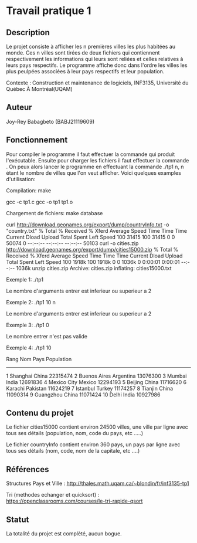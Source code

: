 # Travail pratique 1

## Description

Le projet consiste à afficher les n premières villes les plus habitées au monde. Ces n villes sont tirées de deux fichiers qui contiennent respectivement les informations qui leurs sont reliées et celles relatives à leurs pays respectifs. Le programme affiche donc dans l'ordre les villes les plus peulpées associées à leur pays respectifs et leur population.

Contexte : Construction et maintenance de logiciels, INF3135, Université du Québec À Montréal(UQAM)

## Auteur

Joy-Rey Babagbeto (BABJ21119609)

## Fonctionnement

Pour compiler le programme il faut effectuer la commande <make> qui produit l'exécutable. Ensuite pour charger les fichiers il faut effectuer la commande <make database>. On peux alors lancer le programme en effectuant la commande ./tp1 n, n étant le nombre de villes que l'on veut afficher. Voici quelques examples d'utilisation:

Compilation:
make

gcc -c tp1.c
gcc -o tp1 tp1.o

Chargement de fichiers:
make database

curl http://download.geonames.org/export/dump/countryInfo.txt -o "country.txt"
% Total    % Received % Xferd  Average Speed   Time    Time     Time  Current
Dload  Upload   Total   Spent    Left  Speed
100 31415  100 31415    0     0  50074      0 --:--:-- --:--:-- --:--:-- 50103
curl -o cities.zip http://download.geonames.org/export/dump/cities15000.zip
% Total    % Received % Xferd  Average Speed   Time    Time     Time  Current
Dload  Upload   Total   Spent    Left  Speed
100 1918k  100 1918k    0     0  1036k      0  0:00:01  0:00:01 --:--:-- 1036k
unzip cities.zip
Archive:  cities.zip
inflating: cities15000.txt 

Exemple 1:
./tp1

Le nombre d'arguments entrer est inferieur ou superieur a 2

Exemple 2:
./tp1 10 n

Le nombre d'arguments entrer est inferieur ou superieur a 2

Exemple 3:
./tp1 0

Le nombre entrer n'est pas valide

Exemple 4:
./tp1 10

Rang    Nom                                                Pays                                               Population
----    ---                                                ----                                               ----------
   1    Shanghai                                           China                                                22315474
   2    Buenos Aires                                       Argentina                                            13076300
   3    Mumbai                                             India                                                12691836
   4    Mexico City                                        Mexico                                               12294193
   5    Beijing                                            China                                                11716620
   6    Karachi                                            Pakistan                                             11624219
   7    Istanbul                                           Turkey                                               11174257
   8    Tianjin                                            China                                                11090314
   9    Guangzhou                                          China                                                11071424
  10    Delhi                                              India                                                10927986

## Contenu du projet

Le fichier cities15000 contient environ 24500 villes, une ville par ligne avec tous ses détails (population, nom, code du pays, etc .....)

Le fichier countryInfo contient environ 360 pays, un pays par ligne avec tous ses détails (nom, code, nom de la capitale, etc ....)

## Références

Structures Pays et Ville : http://thales.math.uqam.ca/~blondin/fr/inf3135-tp1

Tri (methodes echanger et quicksort) : https://openclassrooms.com/courses/le-tri-rapide-qsort

## Statut

La totalité du projet est complèté, aucun bogue.
